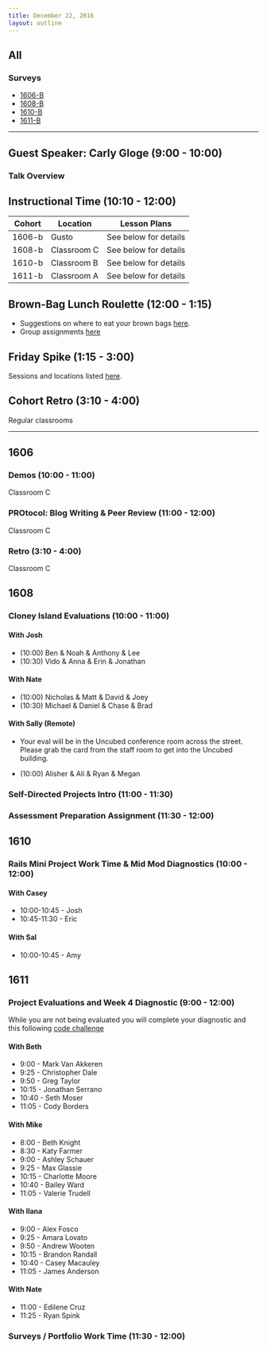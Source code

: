 ```yaml
---
title: December 22, 2016
layout: outline
---
```



## All

### Surveys
* [1606-B](https://goo.gl/forms/S0TPOjnFBQlZ3Pr62)
* [1608-B]()
* [1610-B]()
* [1611-B]()

***

## Guest Speaker: Carly Gloge (9:00 - 10:00)


### Talk Overview


## Instructional Time (10:10 - 12:00)

| Cohort | Location | Lesson Plans |
| ------ | -------- | ------------ |
| 1606-b | Gusto | See below for details |
| 1608-b | Classroom C | See below for details |
| 1610-b | Classroom B | See below for details |
| 1611-b | Classroom A | See below for details |

## Brown-Bag Lunch Roulette (12:00 - 1:15)

* Suggestions on where to eat your brown bags [here](http://goo.gl/mHcSpv).
* Group assignments [here](https://github.com/turingschool/interdisciplinary-planning/blob/master/groups/20161222.markdown)

## Friday Spike (1:15 - 3:00)

Sessions and locations listed [here](https://docs.google.com/spreadsheets/d/1K5JRLoSOHwv4SqE3B6uuXNFuZ9chn3Xop_9fpB9Wyh4/edit?usp=sharing).

## Cohort Retro (3:10 - 4:00)
Regular classrooms

***

## 1606

### Demos (10:00 - 11:00)

Classroom C

### PROtocol: Blog Writing & Peer Review (11:00 - 12:00)

Classroom C

### Retro (3:10 - 4:00)

Classroom C

## 1608

### Cloney Island Evaluations (10:00 - 11:00)

#### With Josh

* (10:00) Ben & Noah & Anthony & Lee
* (10:30) Vido & Anna & Erin & Jonathan

#### With Nate

* (10:00) Nicholas & Matt & David & Joey
* (10:30) Michael & Daniel & Chase & Brad

#### With Sally (Remote)

* Your eval will be in the Uncubed conference room across the street. Please
grab the card from the staff room to get into the Uncubed building.

* (10:00) Alisher & Ali & Ryan & Megan

### Self-Directed Projects Intro (11:00 - 11:30)

### Assessment Preparation Assignment (11:30 - 12:00)


## 1610

### Rails Mini Project Work Time & Mid Mod Diagnostics (10:00 - 12:00)

#### With Casey

* 10:00-10:45 - Josh
* 10:45-11:30 - Eric

#### With Sal

* 10:00-10:45 - Amy


## 1611

### Project Evaluations and Week 4 Diagnostic (9:00 - 12:00)

While you are not being evaluated you will complete your diagnostic and this
following [code challenge](https://github.com/turingschool/challenges/blob/master/wizarding_bank.markdown)

#### With Beth
* 9:00  - Mark Van Akkeren
* 9:25  - Christopher Dale
* 9:50  - Greg Taylor
* 10:15 - Jonathan Serrano
* 10:40 - Seth Moser
* 11:05 - Cody Borders

#### With Mike
* 8:00  - Beth Knight
* 8:30  - Katy Farmer
* 9:00  - Ashley Schauer
* 9:25  - Max Glassie
* 10:15 - Charlotte Moore
* 10:40 - Bailey Ward
* 11:05 - Valerie Trudell

#### With Ilana
* 9:00  - Alex Fosco
* 9:25  - Amara Lovato
* 9:50  - Andrew Wooten
* 10:15 - Brandon Randall
* 10:40 - Casey Macauley
* 11:05 - James Anderson


#### With Nate
* 11:00 - Edilene Cruz
* 11:25 - Ryan Spink

### Surveys / Portfolio Work Time (11:30 - 12:00)
